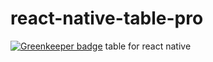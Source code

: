 # react-native-table-pro

[![Greenkeeper badge](https://badges.greenkeeper.io/tangweikun/react-native-table-pro.svg)](https://greenkeeper.io/)
table for react native
